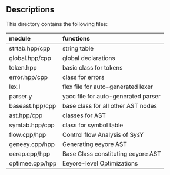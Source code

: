 ## Descriptions

This directory contains the following files:

|module				|functions								|
|:---				|:---									|
|strtab.hpp/cpp		|string table							|
|global.hpp/cpp		|global declarations					|
|token.hpp			|basic class for tokens					|
|error.hpp/cpp		|class for errors						|
|lex.l				|flex file for auto-generated lexer		|
|parser.y			|yacc file for auto-generated parser	|
|baseast.hpp/cpp	|base class for all other AST nodes		|
|ast.hpp/cpp		|classes for AST						|
|symtab.hpp/cpp		|class for symbol table					|
|flow.cpp/hpp		|Control flow Analysis of SysY			|
|geneey.cpp/hpp		|Generating eeyore AST					|
|eerep.cpp/hpp		|Base Class constituting eeyore AST		|
|optimee.cpp/hpp	|Eeyore-level Optimizations				|
